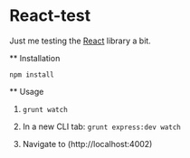 React-test
==========

Just me testing the [React](http://facebook.github.io/react/index.html) library a bit.

** Installation

`npm install`


** Usage

1) `grunt watch`

2) In a new CLI tab: `grunt express:dev watch`

3) Navigate to (http://localhost:4002)